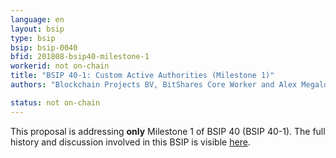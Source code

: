 ```yaml
---
language: en
layout: bsip
type: bsip
bsip: bsip-0040
bfid: 201808-bsip40-milestone-1
workerid: not on-chain
title: "BSIP 40-1: Custom Active Authorities (Milestone 1)"
authors: "Blockchain Projects BV, BitShares Core Worker and Alex Megalokonomos"

status: not on-chain
---
```


This proposal is addressing **only** Milestone 1 of BSIP 40 (BSIP 40-1). The full history and discussion involved in this BSIP is visible [here](https://github.com/bitshares/bsips/pull/86).